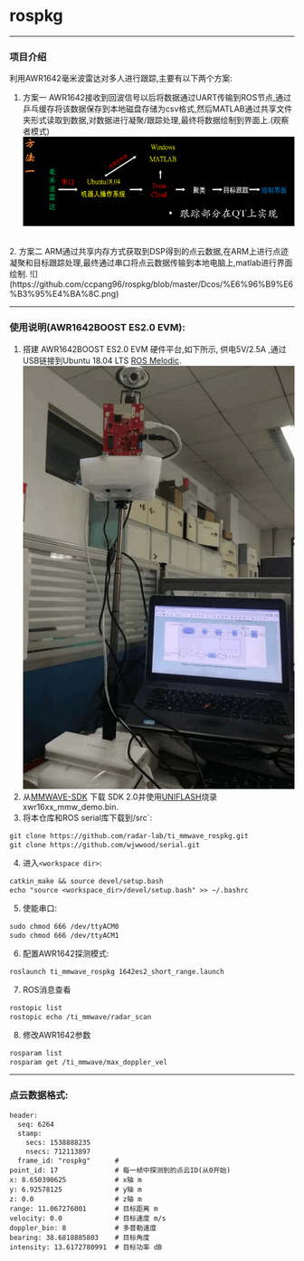 # rospkg
---
### 项目介绍
利用AWR1642毫米波雷达对多人进行跟踪,主要有以下两个方案:
1. 方案一
AWR1642接收到回波信号以后将数据通过UART传输到ROS节点,通过乒乓缓存将该数据保存到本地磁盘存储为csv格式,然后MATLAB通过共享文件夹形式读取到数据,对数据进行凝聚/跟踪处理,最终将数据绘制到界面上.(观察者模式)
![](https://github.com/ccpang96/rospkg/blob/master/Dcos/%E6%96%B9%E6%B3%95%E4%B8%80.png)
</br>
2. 方案二
ARM通过共享内存方式获取到DSP得到的点云数据,在ARM上进行点迹凝聚和目标跟踪处理,最终通过串口将点云数据传输到本地电脑上,matlab进行界面绘制.
![](https://github.com/ccpang96/rospkg/blob/master/Dcos/%E6%96%B9%E6%B3%95%E4%BA%8C.png)



---


### 使用说明(AWR1642BOOST ES2.0 EVM):
1. 搭建 AWR1642BOOST ES2.0 EVM 硬件平台,如下所示, 供电5V/2.5A ,通过USB链接到Ubuntu 18.04 LTS [ROS Melodic](http://wiki.ros.org/melodic).
![](https://github.com/ccpang96/rospkg/blob/master/Dcos/%E7%A1%AC%E4%BB%B6%E4%B8%BB%E8%A7%86%E5%9B%BE1.png)
2. 从[MMWAVE-SDK](http://www.ti.com/tool/MMWAVE-SDK) 下载 SDK 2.0并使用[UNIFLASH](http://www.ti.com/tool/UNIFLASH)烧录 xwr16xx_mmw_demo.bin.
3. 将本仓库和ROS serial库下载到<workspace dir>/src`:
```
git clone https://github.com/radar-lab/ti_mmwave_rospkg.git
git clone https://github.com/wjwwood/serial.git
```
4. 进入`<workspace dir>`:

```
catkin_make && source devel/setup.bash
echo "source <workspace_dir>/devel/setup.bash" >> ~/.bashrc
```

5. 使能串口:
```
sudo chmod 666 /dev/ttyACM0
sudo chmod 666 /dev/ttyACM1
```
6. 配置AWR1642探测模式:
```
roslaunch ti_mmwave_rospkg 1642es2_short_range.launch
```
7. ROS消息查看
```
rostopic list
rostopic echo /ti_mmwave/radar_scan
```
8. 修改AWR1642参数
```
rosparam list
rosparam get /ti_mmwave/max_doppler_vel
```

---
### 点云数据格式:
```
header: 
  seq: 6264
  stamp: 
    secs: 1538888235
    nsecs: 712113897
  frame_id: "rospkg"      #
point_id: 17              # 每一帧中探测到的点云ID(从0开始)
x: 8.650390625            # x轴 m
y: 6.92578125             # y轴 m
z: 0.0                    # z轴 m
range: 11.067276001       # 目标距离 m
velocity: 0.0             # 目标速度 m/s
doppler_bin: 8            # 多普勒速度
bearing: 38.6818885803    # 目标角度
intensity: 13.6172780991  # 目标功率 dB
```
